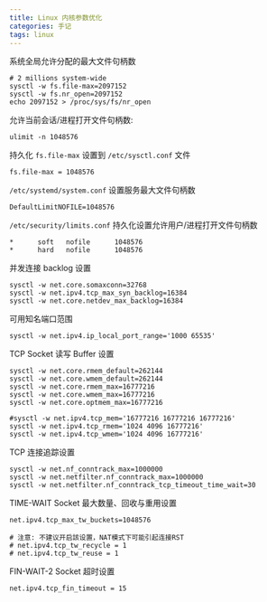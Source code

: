 ```yaml
---
title: Linux 内核参数优化
categories: 手记
tags: linux
---
```


系统全局允许分配的最大文件句柄数

```shell
# 2 millions system-wide
sysctl -w fs.file-max=2097152
sysctl -w fs.nr_open=2097152
echo 2097152 > /proc/sys/fs/nr_open
```

<!-- more -->

允许当前会话/进程打开文件句柄数:

```shell
ulimit -n 1048576
```

持久化 `fs.file-max` 设置到 `/etc/sysctl.conf` 文件

```shell
fs.file-max = 1048576
```

`/etc/systemd/system.conf` 设置服务最大文件句柄数

```shell
DefaultLimitNOFILE=1048576
```

`/etc/security/limits.conf` 持久化设置允许用户/进程打开文件句柄数

```shell
*      soft   nofile      1048576
*      hard   nofile      1048576
```

并发连接 backlog 设置

```shell
sysctl -w net.core.somaxconn=32768
sysctl -w net.ipv4.tcp_max_syn_backlog=16384
sysctl -w net.core.netdev_max_backlog=16384
```

可用知名端口范围

```shell
sysctl -w net.ipv4.ip_local_port_range='1000 65535'
```

TCP Socket 读写 Buffer 设置

```shell
sysctl -w net.core.rmem_default=262144
sysctl -w net.core.wmem_default=262144
sysctl -w net.core.rmem_max=16777216
sysctl -w net.core.wmem_max=16777216
sysctl -w net.core.optmem_max=16777216

#sysctl -w net.ipv4.tcp_mem='16777216 16777216 16777216'
sysctl -w net.ipv4.tcp_rmem='1024 4096 16777216'
sysctl -w net.ipv4.tcp_wmem='1024 4096 16777216'
```

TCP 连接追踪设置

```shell
sysctl -w net.nf_conntrack_max=1000000
sysctl -w net.netfilter.nf_conntrack_max=1000000
sysctl -w net.netfilter.nf_conntrack_tcp_timeout_time_wait=30
```

TIME-WAIT Socket 最大数量、回收与重用设置

```shell
net.ipv4.tcp_max_tw_buckets=1048576

# 注意: 不建议开启該设置，NAT模式下可能引起连接RST
# net.ipv4.tcp_tw_recycle = 1
# net.ipv4.tcp_tw_reuse = 1
```

FIN-WAIT-2 Socket 超时设置

```shell
net.ipv4.tcp_fin_timeout = 15
```
